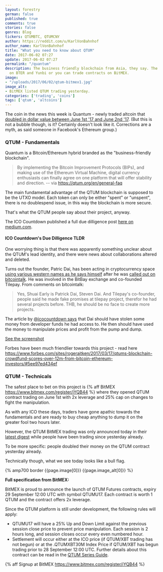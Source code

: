 ```yaml
---
layout: forestry
german: false
published: true
comments: true
stories: false
genres: Blog
tickers: QTUMBTC, QTUMCNY
author: https://reddit.com/u/KarlVonBahnhof
author_name: KarlVonBahnhof
title: "What you need to know about QTUM"
date: 2017-06-02 07:27
update: 2017-06-02 07:27
permalink: "/quantum"
description: The business friendly blockchain from Asia, they say. The token is traded
  on BTER and Yunbi or you can trade contracts on BitMEX.
image:
- "/uploads/2017/06/02/qtum-bitmex1.jpg"
image_alt:
- BitMEX listed QTUM trading yesterday.
categories: ['trading', 'coins']
tags: ['qtum', 'altcoins']
---
```

The coin in the news this week is Quantum - newly traded altcoin that [doubled in dollar value between June 1st '17 and June 2nd '17](https://coinmarketcap.com/currencies/qtum/#charts). (But this is not a bubble though, is it? Certainly doesn't look like it. Corrections are a myth, as said someone in Facebook's Ethereum group.)

### QTUM - Fundamentals

Quantum is a Bitcoin/Ethereum hybrid branded as the "business-friendly blockchain".

> By implementing the Bitcoin Improvement Protocols (BIPs), and making use of the Ethereum Virtual Machine, digital currency enthusiasts can finally agree on one platform that will offer stability and direction. -- via https://qtum.org/en/general-faq

The main fundamental advantage of the QTUM blockchain is supposed to be the UTXO model. Each token can only be either "spent" or "unspent", there is no doublespend issue, in this way the blockchain is more secure.

That's what the QTUM people say about their project, anyway.

The ICO Countdown published a full due dilligence post [here on medium.com](https://medium.com/@icocountdown/due-diligence-pack-for-qtum-7369ef48917b).

#### ICO Countdown's Due Dilligence TLDR

One worrying thing is that there was apparently something unclear about the QTUM's lead identity, and there were news about collaborations altered and deleted.

Turns out the founder, Patric Dai, has been acting in cryptocurrency space [using various western names as he says himself](https://bitcointalk.org/index.php?topic=1720632.msg17970584#msg17970584) after he was [called out on bitcointalk](https://bitcointalk.org/index.php?topic=1720632.msg17970464#msg17970464). He was involved in the BitBay exchange and co-founded Tilepay. From comments on bitcointalk:

> Yes, Shuai Early is Patrick Dai, Steven Dai. And Tilepay's co-founder, people said he made fake promises at tilepay project, therefor he had several projects before. THB, he should be no face to create more projects.

The article by [@icocountdown says](https://medium.com/@icocountdown/due-diligence-pack-for-qtum-7369ef48917b) that Dai should have stolen some money from developer funds he had access to. He then should have used the money to manipulate prices and profit from the pump and dump.

[See the screenshot](https://cdn-images-1.medium.com/max/800/1*E_d_jyZ0T_JaODIjRuLQhg.png)

Forbes have been much friendlier towards this project - read here https://www.forbes.com/sites/rogeraitken/2017/03/17/qtums-blockchain-crowdfund-scores-over-12m-from-bitcoin-ethereum-investors/#5ee97ed434ef

### QTUM - Technicals

The safest place to bet on this project is {% aff BitMEX https://www.bitmex.com/register/iYQB44 %} where they opened QTUM contract trading on June 1st with 2x leverage and 25% cap on changes to fight the manipulation.

As with any ICO these days, traders have gone apathic towards the fundamentals and are ready to buy cheap anything to dump it on the greater fool two hours later.

However, the QTUM BitMEX trading was only announced today in their [latest digest](http://mailchi.mp/bitmex/crypto-trader-digest-1307645?e=e9cf3ee662) while people have been trading since yesterday already.

To be more specific: people doubled their money on the QTUM contract yesterday already.

Technically though, what we see today looks like a bull flag.

{% amp700 border {{page.image[0]}} {{page.image_alt[0]}} %}

**Full specification from BitMEX:**

BitMEX is proud to announce the launch of QTUM Futures contracts, expiry 29 September 12:00 UTC with symbol QTUMU17. Each contract is worth 1 QTUM and the contract offers 2x leverage.

Since the QTUM platform is still under development, the following rules will apply:

* QTUMU17 will have a 25% Up and Down Limit against the previous session close price to prevent price manipulation. Each session is 2 hours long, and session closes occur every even numbered hour.
* Settlement will occur either at the ICO price (if QTUM/XBT trading has not begun) or at the .QTUMXBT30M Index Price if QTUM/XBT has begun trading prior to 28 September 12:00 UTC.
Further details about this contract can be read in the [QTUM Series Guide](https://www.bitmex.com/app/seriesGuide/QTUM).

{% aff Signup at BitMEX https://www.bitmex.com/register/iYQB44 %}
